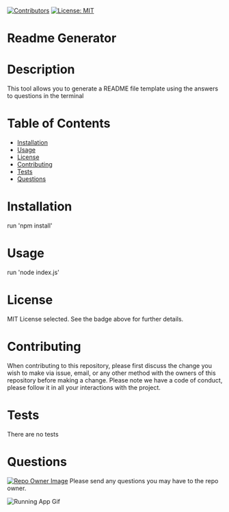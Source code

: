 
[![Contributors](https://img.shields.io/github/contributors/tabouzeid/readme_generator)](https://github.com/tabouzeid/readme_generator/graphs/contributors)
[![License: MIT](https://img.shields.io/badge/License-MIT-yellow.svg)](https://opensource.org/licenses/MIT)

# Readme Generator
# Description
This tool allows you to generate a README  file template using the  answers to questions in the terminal
# Table of Contents
* [Installation](#Installation)
* [Usage](#Usage)
* [License](#License)
* [Contributing](#Contributing)
* [Tests](#Tests)
* [Questions](#Questions)
# Installation
run 'npm install'
# Usage
run 'node index.js'
# License
MIT License selected. See the badge above for further details.
# Contributing
When contributing to this repository, please first discuss the change you wish to make via issue, email, or any other method with the owners of this repository before making a change. Please note we have a code of conduct, please follow it in all your interactions with the project.
# Tests
There are no tests
# Questions
[![Repo Owner Image](https://avatars.githubusercontent.com/tabouzeid?s=100)](mailto:tabouzeid@gmail.com)
Please send any questions you may have to the repo owner.

![Running App Gif](./assets/img/app.gif)
